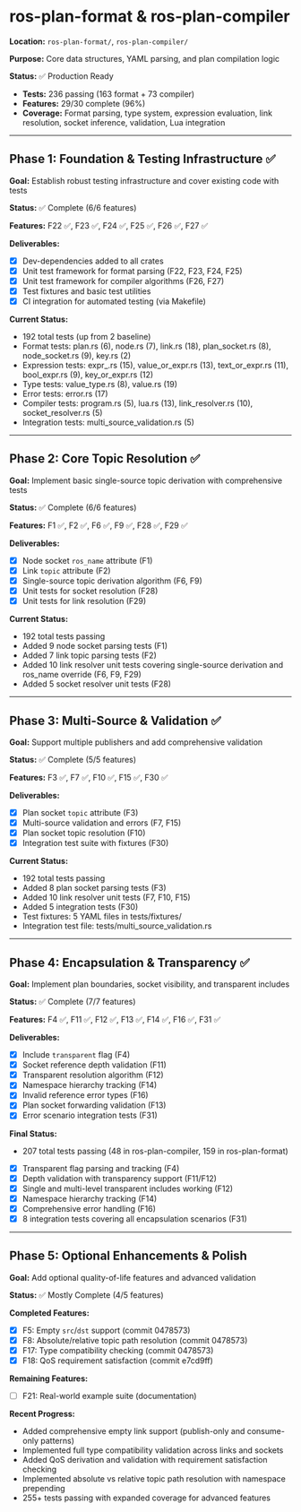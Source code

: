 # ros-plan-format & ros-plan-compiler

**Location:** `ros-plan-format/`, `ros-plan-compiler/`

**Purpose:** Core data structures, YAML parsing, and plan compilation logic

**Status:** ✅ Production Ready
- **Tests:** 236 passing (163 format + 73 compiler)
- **Features:** 29/30 complete (96%)
- **Coverage:** Format parsing, type system, expression evaluation, link resolution, socket inference, validation, Lua integration

---

## Phase 1: Foundation & Testing Infrastructure ✅

**Goal:** Establish robust testing infrastructure and cover existing code with tests

**Status:** ✅ Complete (6/6 features)

**Features:** F22 ✅, F23 ✅, F24 ✅, F25 ✅, F26 ✅, F27 ✅

**Deliverables:**
- [X] Dev-dependencies added to all crates
- [X] Unit test framework for format parsing (F22, F23, F24, F25)
- [X] Unit test framework for compiler algorithms (F26, F27)
- [X] Test fixtures and basic test utilities
- [X] CI integration for automated testing (via Makefile)

**Current Status:**
- 192 total tests (up from 2 baseline)
- Format tests: plan.rs (6), node.rs (7), link.rs (18), plan_socket.rs (8), node_socket.rs (9), key.rs (2)
- Expression tests: expr_.rs (15), value_or_expr.rs (13), text_or_expr.rs (11), bool_expr.rs (9), key_or_expr.rs (12)
- Type tests: value_type.rs (8), value.rs (19)
- Error tests: error.rs (17)
- Compiler tests: program.rs (5), lua.rs (13), link_resolver.rs (10), socket_resolver.rs (5)
- Integration tests: multi_source_validation.rs (5)

---

## Phase 2: Core Topic Resolution ✅

**Goal:** Implement basic single-source topic derivation with comprehensive tests

**Status:** ✅ Complete (6/6 features)

**Features:** F1 ✅, F2 ✅, F6 ✅, F9 ✅, F28 ✅, F29 ✅

**Deliverables:**
- [X] Node socket `ros_name` attribute (F1)
- [X] Link `topic` attribute (F2)
- [X] Single-source topic derivation algorithm (F6, F9)
- [X] Unit tests for socket resolution (F28)
- [X] Unit tests for link resolution (F29)

**Current Status:**
- 192 total tests passing
- Added 9 node socket parsing tests (F1)
- Added 7 link topic parsing tests (F2)
- Added 10 link resolver unit tests covering single-source derivation and ros_name override (F6, F9, F29)
- Added 5 socket resolver unit tests (F28)

---

## Phase 3: Multi-Source & Validation ✅

**Goal:** Support multiple publishers and add comprehensive validation

**Status:** ✅ Complete (5/5 features)

**Features:** F3 ✅, F7 ✅, F10 ✅, F15 ✅, F30 ✅

**Deliverables:**
- [X] Plan socket `topic` attribute (F3)
- [X] Multi-source validation and errors (F7, F15)
- [X] Plan socket topic resolution (F10)
- [X] Integration test suite with fixtures (F30)

**Current Status:**
- 192 total tests passing
- Added 8 plan socket parsing tests (F3)
- Added 10 link resolver unit tests (F7, F10, F15)
- Added 5 integration tests (F30)
- Test fixtures: 5 YAML files in tests/fixtures/
- Integration test file: tests/multi_source_validation.rs

---

## Phase 4: Encapsulation & Transparency ✅

**Goal:** Implement plan boundaries, socket visibility, and transparent includes

**Status:** ✅ Complete (7/7 features)

**Features:** F4 ✅, F11 ✅, F12 ✅, F13 ✅, F14 ✅, F16 ✅, F31 ✅

**Deliverables:**
- [X] Include `transparent` flag (F4)
- [X] Socket reference depth validation (F11)
- [X] Transparent resolution algorithm (F12)
- [X] Namespace hierarchy tracking (F14)
- [X] Invalid reference error types (F16)
- [X] Plan socket forwarding validation (F13)
- [X] Error scenario integration tests (F31)

**Final Status:**
- 207 total tests passing (48 in ros-plan-compiler, 159 in ros-plan-format)
- [X] Transparent flag parsing and tracking (F4)
- [X] Depth validation with transparency support (F11/F12)
- [X] Single and multi-level transparent includes working (F12)
- [X] Namespace hierarchy tracking (F14)
- [X] Comprehensive error handling (F16)
- [X] 8 integration tests covering all encapsulation scenarios (F31)

---

## Phase 5: Optional Enhancements & Polish

**Goal:** Add optional quality-of-life features and advanced validation

**Status:** ✅ Mostly Complete (4/5 features)

**Completed Features:**
- [X] F5: Empty `src`/`dst` support (commit 0478573)
- [X] F8: Absolute/relative topic path resolution (commit 0478573)
- [X] F17: Type compatibility checking (commit 0478573)
- [X] F18: QoS requirement satisfaction (commit e7cd9ff)

**Remaining Features:**
- [ ] F21: Real-world example suite (documentation)

**Recent Progress:**
- Added comprehensive empty link support (publish-only and consume-only patterns)
- Implemented full type compatibility validation across links and sockets
- Added QoS derivation and validation with requirement satisfaction checking
- Implemented absolute vs relative topic path resolution with namespace prepending
- 255+ tests passing with expanded coverage for advanced features

